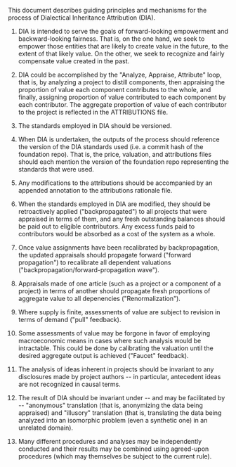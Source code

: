 This document describes guiding principles and mechanisms for the process of Dialectical Inheritance Attribution (DIA).

1. DIA is intended to serve the goals of forward-looking empowerment and backward-looking fairness. That is, on the one hand, we seek to empower those entities that are likely to create value in the future, to the extent of that likely value. On the other, we seek to recognize and fairly compensate value created in the past.

2. DIA could be accomplished by the "Analyze, Appraise, Attribute" loop, that is, by analyzing a project to distill components, then appraising the proportion of value each component contributes to the whole, and finally, assigning proportion of value contributed to each component by each contributor. The aggregate proportion of value of each contributor to the project is reflected in the ATTRIBUTIONS file.

3. The standards employed in DIA should be versioned.

4. When DIA is undertaken, the outputs of the process should reference the version of the DIA standards used (i.e. a commit hash of the foundation repo). That is, the price, valuation, and attributions files should each mention the version of the foundation repo representing the standards that were used.

5. Any modifications to the attributions should be accompanied by an appended annotation to the attributions rationale file.

6. When the standards employed in DIA are modified, they should be retroactively applied ("backpropagated") to all projects that were appraised in terms of them, and any fresh outstanding balances should be paid out to eligible contributors. Any excess funds paid to contributors would be absorbed as a cost of the system as a whole.

7. Once value assignments have been recalibrated by backpropagation, the updated appraisals should propagate forward ("forward propagation") to recalibrate all dependent valuations ("backpropagation/forward-propagation wave").

8. Appraisals made of one article (such as a project or a component of a project) in terms of another should propagate fresh proportions of aggregate value to all depenencies ("Renormalization").

9. Where supply is finite, assessments of value are subject to revision in terms of demand ("pull" feedback).

10. Some assessments of value may be forgone in favor of employing macroeconomic means in cases where such analysis would be intractable. This could be done by calibrating the valuation until the desired aggregate output is achieved ("Faucet" feedback).

11. The analysis of ideas inherent in projects should be invariant to any disclosures made by project authors -- in particular, antecedent ideas are not recognized in causal terms.

12. The result of DIA should be invariant under -- and may be facilitated by -- "anonymous" translation (that is, anonymizing the data being appraised) and "illusory" translation (that is, translating the data being analyzed into an isomorphic problem (even a synthetic one) in an unrelated domain).

13. Many different procedures and analyses may be independently conducted and their results may be combined using agreed-upon procedures (which may themselves be subject to the current rule).
